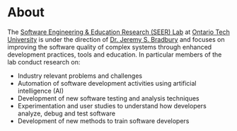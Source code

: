 # About

The [Software Engineering & Education Research (SEER) Lab](https://www.seerlab.ca) at [Ontario Tech University](https://www.ontariotechu.ca/) is under the direction of [Dr. Jeremy S. Bradbury](www.jeremybradbury.ca) and focuses on improving the software quality of complex systems through enhanced development practices, tools and education. In particular members of the lab conduct research on:

- Industry relevant problems and challenges
- Automation of software development activities using artificial intelligence (AI)
- Development of new software testing and analysis techniques
- Experimentation and user studies to understand how developers analyze, debug and test software
- Development of new methods to train software developers

<!--

**Here are some ideas to get you started:**

🙋‍♀️ A short introduction - what is your organization all about?
🌈 Contribution guidelines - how can the community get involved?
👩‍💻 Useful resources - where can the community find your docs? Is there anything else the community should know?
🍿 Fun facts - what does your team eat for breakfast?
🧙 Remember, you can do mighty things with the power of [Markdown](https://docs.github.com/github/writing-on-github/getting-started-with-writing-and-formatting-on-github/basic-writing-and-formatting-syntax)
-->
